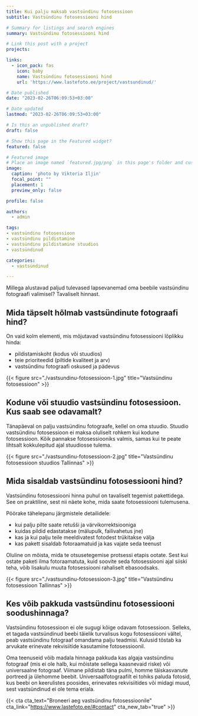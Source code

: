 ```yaml
---
title: Kui palju maksab vastsündinu fotosessioon
subtitle: Vastsündinu fotosessiooni hind

# Summary for listings and search engines
summary: Vastsündinu fotosessiooni hind

# Link this post with a project
projects: 

links:
  - icon_pack: fas
    icon: baby
    name: Vastsündinu fotosessiooni hind
    url: 'https://www.lastefoto.ee/project/vastsundinud/'

# Date published
date: "2023-02-26T06:09:53+03:00"

# Date updated
lastmod: "2023-02-26T06:09:53+03:00"

# Is this an unpublished draft?
draft: false

# Show this page in the Featured widget?
featured: false

# Featured image
# Place an image named `featured.jpg/png` in this page's folder and customize its options here.
image:
  caption: 'photo by Viktoria Iljin'
  focal_point: ""
  placement: 1
  preview_only: false

profile: false

authors:
  - admin

tags:
- vastsündinu fotosessioon 
- vastsündinu pildistamine
- vastsündinu pildistamine stuudios
- vastsündinud

categories:
  - vastsündinud

---
```

Millega alustavad paljud tulevased lapsevanemad oma beebile vastsündinu fotograafi valimisel? Tavaliselt hinnast.

## Mida täpselt hõlmab vastsündinute fotograafi hind?

On vaid kolm elementi, mis mõjutavad vastsündinu fotosessiooni lõplikku hinda: 
- pildistamiskoht (kodus või stuudios)
- teie prioriteedid (piltide kvaliteet ja arv)
- vastsündinu fotograafi oskused ja pädevus

{{< figure src="./vastsundinu-fotosessioon-1.jpg" title="Vastsündinu fotosessioon" >}}

## Kodune või stuudio vastsündinu fotosessioon. Kus saab see odavamalt?
Tänapäeval on palju vastsündinu fotograafe, kellel on oma stuudio. Stuudio vastsündinu fotosessioon ei maksa oluliselt rohkem kui kodune fotosessioon. Kõik pannakse fotosessiooniks valmis, samas kui te peate lihtsalt kokkulepitud ajal stuudiosse tulema.

{{< figure src="./vastsundinu-fotosessioon-2.jpg" title="Vastsündinu fotosessioon stuudios Tallinnas" >}}

## Mida sisaldab vastsündinu fotosessiooni hind?
Vastsündinu fotosessiooni hinna puhul on tavaliselt tegemist pakettidega. See on praktiline, sest nii näete kohe, mida saate fotosessiooni tulemusena.

Pöörake tähelepanu järgmistele detailidele: 
- kui palju pilte saate retušši ja värvikorrektsiooniga
- kuidas pildid edastatakse (mälupulk, failivahetus jne)
- kas ja kui palju teile meeldivatest fotodest trükitakse välja
- kas pakett sisaldab fotoraamatuid ja kas vajate seda teenust

Oluline on mõista, mida te otsusetegemise protsessi etapis ootate. Sest kui ostate paketi ilma fotoraamatuta, kuid soovite seda fotosessiooni ajal siiski teha, võib lisakulu muuta fotosessiooni rahaliselt ebasoodsaks.

{{< figure src="./vastsundinu-fotosessioon-3.jpg" title="Vastsündinu fotosessioon Tallinnas" >}}

## Kes võib pakkuda vastsündinu fotosessiooni soodushinnaga? 

Vastsündinu fotosessioon ei ole sugugi kõige odavam fotosessioon. Selleks, et tagada vastsündinud beebi täielik turvalisus kogu fotosessiooni vältel, peab vastsündinu fotograaf omandama palju teadmisi. Kulusid tõstab ka arvukate erinevate rekvisiitide kasutamine fotosessioonil. 

Oma teenuseid võib madala hinnaga pakkuda kas algaja vastsündinu fotograaf (mis ei ole halb, kui mõistate sellega kaasnevaid riske) või universaalne fotograaf. Viimane pildistab täna pulmi, homme täiskasvanute portreed ja ülehomme beebit. Universaalfotograafilt ei tohiks paluda fotosid, kus beebi on keerulistes poosides, erinevates rekvisiitides või midagi muud, sest vastsündinud ei ole tema eriala. 

{{< cta cta_text="Broneeri aeg vastsündinu fotosessioonile" cta_link="https://www.lastefoto.ee/#contact" cta_new_tab="true" >}}